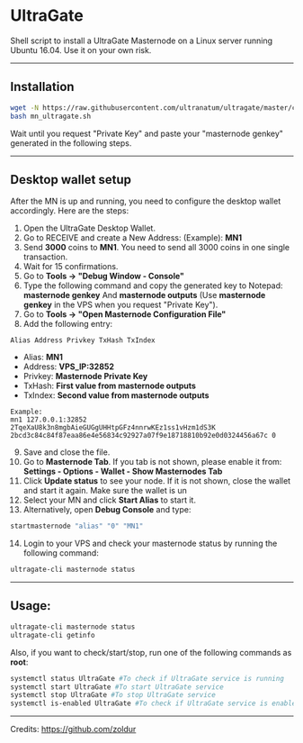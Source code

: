 # UltraGate
Shell script to install a UltraGate Masternode on a Linux server running Ubuntu 16.04. Use it on your own risk.
***

## Installation
```bash
wget -N https://raw.githubusercontent.com/ultranatum/ultragate/master/contrib/masternodeSetupScript/mn_ultragate.sh
bash mn_ultragate.sh
```
Wait until you request "Private Key" and paste your "masternode genkey" generated in the following steps.
***

## Desktop wallet setup  

After the MN is up and running, you need to configure the desktop wallet accordingly. Here are the steps:  
1. Open the UltraGate Desktop Wallet.  
2. Go to RECEIVE and create a New Address: (Example): **MN1**  
3. Send **3000** coins to **MN1**. You need to send all 3000 coins in one single transaction.
4. Wait for 15 confirmations.  
5. Go to **Tools -> "Debug Window - Console"**  
6. Type the following command and copy the generated key to Notepad: **masternode genkey**  And **masternode outputs**
(Use **masternode genkey** in the VPS when you request "Private Key").
7. Go to  **Tools -> "Open Masternode Configuration File"**
8. Add the following entry:
```
Alias Address Privkey TxHash TxIndex
```
* Alias: **MN1**
* Address: **VPS_IP:32852**
* Privkey: **Masternode Private Key**
* TxHash: **First value from masternode outputs**
* TxIndex:  **Second value from masternode outputs**
```
Example: 
mn1 127.0.0.1:32852 2TqeXaU8k3n8mgbAieGUGgUHHtpGFz4nnrwKEz1ss1vHzm1dS3K 2bcd3c84c84f87eaa86e4e56834c92927a07f9e18718810b92e0d0324456a67c 0

```
9. Save and close the file.
10. Go to **Masternode Tab**. If you tab is not shown, please enable it from: **Settings - Options - Wallet - Show Masternodes Tab**
11. Click **Update status** to see your node. If it is not shown, close the wallet and start it again. Make sure the wallet is un
12. Select your MN and click **Start Alias** to start it.
13. Alternatively, open **Debug Console** and type:
```bash
startmasternode "alias" "0" "MN1"
```
14. Login to your VPS and check your masternode status by running the following command:
```bash
ultragate-cli masternode status
```
***

## Usage:
```bash
ultragate-cli masternode status  
ultragate-cli getinfo
```
Also, if you want to check/start/stop, run one of the following commands as **root**:

```bash
systemctl status UltraGate #To check if UltraGate service is running  
systemctl start UltraGate #To start UltraGate service  
systemctl stop UltraGate #To stop UltraGate service  
systemctl is-enabled UltraGate #To check if UltraGate service is enabled on boot  
```  
***

Credits:
https://github.com/zoldur
